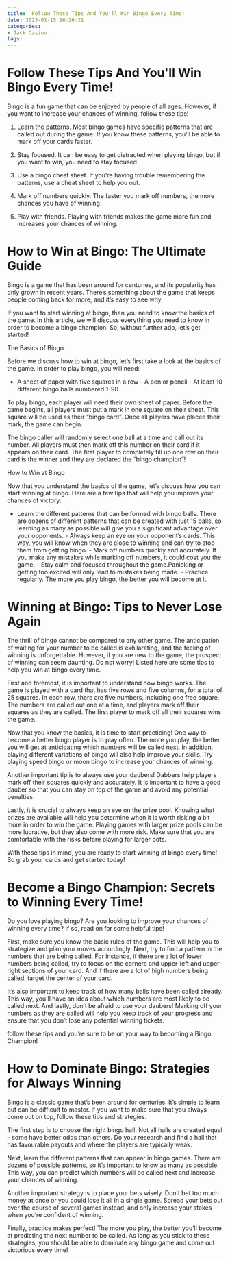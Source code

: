 ```yaml
---
title:  Follow These Tips And You'll Win Bingo Every Time!
date: 2023-01-15 16:26:31
categories:
- Jack Casino
tags:
---
```



#   Follow These Tips And You'll Win Bingo Every Time!

Bingo is a fun game that can be enjoyed by people of all ages. However, if you want to increase your chances of winning, follow these tips!

1.  Learn the patterns. Most bingo games have specific patterns that are called out during the game. If you know these patterns, you'll be able to mark off your cards faster.

2.  Stay focused. It can be easy to get distracted when playing bingo, but if you want to win, you need to stay focused.

3.  Use a bingo cheat sheet. If you're having trouble remembering the patterns, use a cheat sheet to help you out.

4.  Mark off numbers quickly. The faster you mark off numbers, the more chances you have of winning.

5.  Play with friends. Playing with friends makes the game more fun and increases your chances of winning.

#   How to Win at Bingo: The Ultimate Guide

Bingo is a game that has been around for centuries, and its popularity has only grown in recent years. There’s something about the game that keeps people coming back for more, and it’s easy to see why.

If you want to start winning at bingo, then you need to know the basics of the game. In this article, we will discuss everything you need to know in order to become a bingo champion. So, without further ado, let’s get started!

The Basics of Bingo

Before we discuss how to win at bingo, let’s first take a look at the basics of the game. In order to play bingo, you will need:

- A sheet of paper with five squares in a row - A pen or pencil - At least 10 different bingo balls numbered 1-90

To play bingo, each player will need their own sheet of paper. Before the game begins, all players must put a mark in one square on their sheet. This square will be used as their “bingo card”. Once all players have placed their mark, the game can begin.

The bingo caller will randomly select one ball at a time and call out its number. All players must then mark off this number on their card if it appears on their card. The first player to completely fill up one row on their card is the winner and they are declared the “bingo champion”!

How to Win at Bingo

Now that you understand the basics of the game, let’s discuss how you can start winning at bingo. Here are a few tips that will help you improve your chances of victory:

- Learn the different patterns that can be formed with bingo balls. There are dozens of different patterns that can be created with just 15 balls, so learning as many as possible will give you a significant advantage over your opponents. - Always keep an eye on your opponent’s cards. This way, you will know when they are close to winning and can try to stop them from getting bingo. - Mark off numbers quickly and accurately. If you make any mistakes while marking off numbers, it could cost you the game. - Stay calm and focused throughout the game.Panicking or getting too excited will only lead to mistakes being made. - Practice regularly. The more you play bingo, the better you will become at it.

#  Winning at Bingo: Tips to Never Lose Again

The thrill of bingo cannot be compared to any other game. The anticipation of waiting for your number to be called is exhilarating, and the feeling of winning is unforgettable. However, if you are new to the game, the prospect of winning can seem daunting. Do not worry! Listed here are some tips to help you win at bingo every time.

First and foremost, it is important to understand how bingo works. The game is played with a card that has five rows and five columns, for a total of 25 squares. In each row, there are five numbers, including one free square. The numbers are called out one at a time, and players mark off their squares as they are called. The first player to mark off all their squares wins the game.

Now that you know the basics, it is time to start practicing! One way to become a better bingo player is to play often. The more you play, the better you will get at anticipating which numbers will be called next. In addition, playing different variations of bingo will also help improve your skills. Try playing speed bingo or moon bingo to increase your chances of winning.

Another important tip is to always use your daubers! Dabbers help players mark off their squares quickly and accurately. It is important to have a good dauber so that you can stay on top of the game and avoid any potential penalties.

Lastly, it is crucial to always keep an eye on the prize pool. Knowing what prizes are available will help you determine when it is worth risking a bit more in order to win the game. Playing games with larger prize pools can be more lucrative, but they also come with more risk. Make sure that you are comfortable with the risks before playing for larger pots.

With these tips in mind, you are ready to start winning at bingo every time! So grab your cards and get started today!

#  Become a Bingo Champion: Secrets to Winning Every Time!

Do you love playing bingo? Are you looking to improve your chances of winning every time? If so, read on for some helpful tips!

First, make sure you know the basic rules of the game. This will help you to strategize and plan your moves accordingly. Next, try to find a pattern in the numbers that are being called. For instance, if there are a lot of lower numbers being called, try to focus on the corners and upper-left and upper-right sections of your card. And if there are a lot of high numbers being called, target the center of your card.

It’s also important to keep track of how many balls have been called already. This way, you’ll have an idea about which numbers are most likely to be called next. And lastly, don’t be afraid to use your daubers! Marking off your numbers as they are called will help you keep track of your progress and ensure that you don’t lose any potential winning tickets.

follow these tips and you’re sure to be on your way to becoming a Bingo Champion!

#  How to Dominate Bingo: Strategies for Always Winning

Bingo is a classic game that’s been around for centuries. It’s simple to learn but can be difficult to master. If you want to make sure that you always come out on top, follow these tips and strategies.

The first step is to choose the right bingo hall. Not all halls are created equal – some have better odds than others. Do your research and find a hall that has favourable payouts and where the players are typically weak.

Next, learn the different patterns that can appear in bingo games. There are dozens of possible patterns, so it’s important to know as many as possible. This way, you can predict which numbers will be called next and increase your chances of winning.

Another important strategy is to place your bets wisely. Don’t bet too much money at once or you could lose it all in a single game. Spread your bets out over the course of several games instead, and only increase your stakes when you’re confident of winning.

Finally, practice makes perfect! The more you play, the better you’ll become at predicting the next number to be called. As long as you stick to these strategies, you should be able to dominate any bingo game and come out victorious every time!